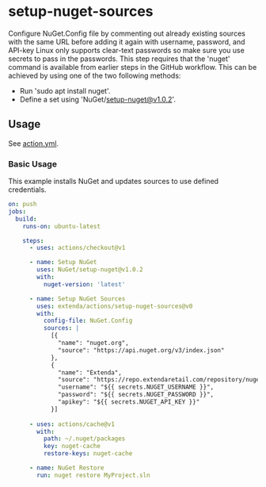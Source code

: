 # setup-nuget-sources

Configure NuGet.Config file by commenting out already existing sources with the same URL before adding it again with username, password, and API-key
Linux only supports clear-text passwords so make sure you use secrets to pass in the passwords.
This step requires that the 'nuget' command is available from earlier steps in the GitHub workflow. This can be achieved by using one of the two following methods:
 * Run 'sudo apt install nuget'.
 * Define a set using  'NuGet/setup-nuget@v1.0.2'.

## Usage

See [action.yml](action.yml).

### Basic Usage

This example installs NuGet and updates sources to use defined credentials.

```yaml
on: push
jobs:
  build:
    runs-on: ubuntu-latest

    steps:
      - uses: actions/checkout@v1

      - name: Setup NuGet
        uses: NuGet/setup-nuget@v1.0.2
        with:
          nuget-version: 'latest'

      - name: Setup NuGet Sources
        uses: extenda/actions/setup-nuget-sources@v0
        with:
          config-file: NuGet.Config
          sources: |
            [{
              "name": "nuget.org",
              "source": "https://api.nuget.org/v3/index.json"
            },
            {
              "name": "Extenda",
              "source": "https://repo.extendaretail.com/repository/nuget-group/",
              "username": "${{ secrets.NUGET_USERNAME }}",
              "password": "${{ secrets.NUGET_PASSWORD }}",
              "apikey": "${{ secrets.NUGET_API_KEY }}"
            }]
    
      - uses: actions/cache@v1
        with:
          path: ~/.nuget/packages
          key: nuget-cache
          restore-keys: nuget-cache

      - name: NuGet Restore
        run: nuget restore MyProject.sln
```
